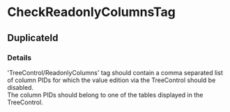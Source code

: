 ﻿---  
uid: Validator_18_13_6  
---

# CheckReadonlyColumnsTag

## DuplicateId

### Details

'TreeControl\/ReadonlyColumns' tag should contain a comma separated list of column PIDs for which the value edition via the TreeControl should be disabled.  
The column PIDs should belong to one of the tables displayed in the TreeControl.
